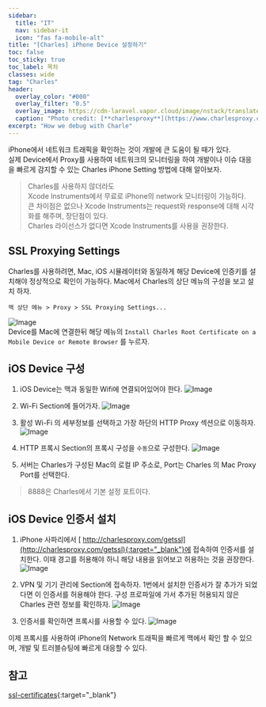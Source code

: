 ```yaml
---
sidebar:
  title: "IT"
  nav: sidebar-it
  icon: "fas fa-mobile-alt"
title: "[Charles] iPhone Device 설정하기"
toc: false
toc_sticky: true
toc_label: 목차
classes: wide
tag: "Charles"
header:
  overlay_color: "#000"
  overlay_filter: "0.5"
  overlay_image: https://cdn-laravel.vapor.cloud/image/nstack/translate_values/charles_IPjFgz7Fvv.png
  caption: "Photo credit: [**charlesproxy**](https://www.charlesproxy.com/)"
excerpt: "How we debug with Charle"
---
```

iPhone에서 네트워크 트래픽을 확인하는 것이 개발에 큰 도움이 될 때가 있다.  
실제 Device에서 Proxy를 사용하여 네트워크의 모니터링을 하여 개발이나 이슈 대응을 빠르게 감지할 수 있는 Charles iPhone Setting 방법에 대해 알아보자.
> Charles를 사용하지 않더라도<br/>
Xcode Instruments에서 무료로 iPhone의 network 모니터링이 가능하다.<br/>
큰 차이점은 없으나 Xcode Instruments는 request와 response에 대해 시각화를 해주며, 장단점이 있다.<br/>
Charles 라이선스가 없다면 Xcode Instruments를 사용을 권장한다.

## SSL Proxying Settings
Charles를 사용하려면, Mac, iOS 시뮬레이터와 동일하게 해당 Device에 인증키를 설치해야 정상적으로 확인이 가능하다. 
Mac에서 Charles의 상단 메뉴의 구성을 보고 설치 하자.
```
맥 상단 메뉴 > Proxy > SSL Proxying Settings...
```
![Image](https://drive.google.com/uc?export=view&id=1eWiuppv7fM_0gry6Lal6zv5-aXVgS3f0)  
Device를 Mac에 연결한뒤 해당 메뉴의 `Install Charles Root Certificate on a Mobile Device or Remote Browser` 를 누르자.  

## iOS Device 구성
1. iOS Device는 맥과 동일한 Wifi에 연결되어있어야 한다. 
![Image](https://drive.google.com/uc?export=view&id=1XMp5Nz-JLInebwL5PKSJrhwrLMiMD8dR)  
2. Wi-Fi Section에 들어가자.
![Image](https://drive.google.com/uc?export=view&id=1921ZYlcEKK6ZYhMtahrbFrVB_k6LbSi4)
3. 활성 Wi-Fi 의 세부정보를 선택하고 가장 하단의 HTTP Proxy 섹션으로 이동하자.
![Image](https://drive.google.com/uc?export=view&id=1NjRwdUwaSY3xepm8Duy4npYMpjTLI-Wp)

4. HTTP 프록시 Section의 프록시 구성을 `수동`으로 구성한다.
![Image](https://drive.google.com/uc?export=view&id=1oXBPePfdt_5-FgT7LSfwicucc-GKb5Zl)
5. 서버는 Charles가 구성된 Mac의 로컬 IP 주소로, Port는 Charles 의 Mac Proxy Port를 선택한다.
> 8888은 Charles에서 기본 설정 포트이다.

## iOS Device 인증서 설치
1. iPhone 사파리에서 [<i class="fas fa-link"></i> http://charlesproxy.com/getssl](http://charlesproxy.com/getssl){:target="_blank"}에 접속하여 인증서를 설치한다. 이때 경고를 허용해야 하니 해당 내용을 읽어보고 허용하는 것을 권장한다.
![Image](https://drive.google.com/uc?export=view&id=18OjwQcO5kFdjogUuKpLVn2PoWECTkBpr)

2. VPN 및 기기 관리에 Section에 접속하자. 1번에서 설치한 인증서가 잘 추가가 되었다면 이 인증서를 허용해야 한다. 구성 프로파일에 가서 추가된 허용되지 않은 Charles 관련 정보를 확인하자.
![Image](https://drive.google.com/uc?export=view&id=17uK4GLzAdyRPN3uZdZXL-GrzxzmyaigQ)

3. 인증서를 확인하면 프록시를 사용할 수 있다.
![Image](https://drive.google.com/uc?export=view&id=17ZmbKCSCTx1C66EFb--okTqygEPXxOBx)

이제 프록시를 사용하여 iPhone의 Network 트래픽을 빠르게 맥에서 확인 할 수 있으며, 개발 및 트러블슈팅에 빠르게 대응할 수 있다.

## 참고
[<i class="fas fa-link"></i>  ssl-certificates](https://www.charlesproxy.com/documentation/using-charles/ssl-certificates/){:target="_blank"}
